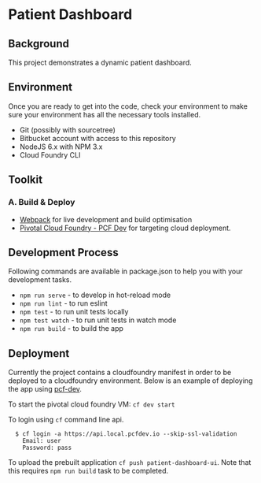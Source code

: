 # Patient Dashboard

## Background

This project demonstrates a dynamic patient dashboard.

## Environment

Once you are ready to get into the code, check your environment to make sure your environment has all the necessary tools installed.

  - Git (possibly with sourcetree)
  - Bitbucket account with access to this repository
  - NodeJS 6.x with NPM 3.x
  - Cloud Foundry CLI

## Toolkit

### A. Build & Deploy

- [Webpack](https://webpack.github.io/) for live development and build optimisation
- [Pivotal Cloud Foundry - PCF Dev](https://docs.pivotal.io/pcf-dev/index.html) for targeting cloud deployment.

## Development Process

Following commands are available in package.json to help you with your development tasks.

  * `npm run serve` - to develop in hot-reload mode
  * `npm run lint` - to run eslint
  * `npm test` - to run unit tests locally
  * `npm test watch` - to run unit tests in watch mode
  * `npm run build` - to build the app

## Deployment

Currently the project contains a cloudfoundry manifest in order to be deployed to a cloudfoundry environment. Below is an example of deploying the app using [pcf-dev](https://docs.pivotal.io/pcf-dev/index.html).

To start the pivotal cloud foundry VM: `cf dev start`

To login using `cf` command line api.
```
  $ cf login -a https://api.local.pcfdev.io --skip-ssl-validation
    Email: user
    Password: pass
```
To upload the prebuilt application `cf push patient-dashboard-ui`. Note that this requires `npm run build` task to be completed.
